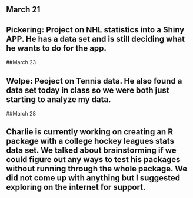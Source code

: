 ## March 21

## Pickering: Project on NHL statistics into a Shiny APP. He has a data set and is still deciding what he wants to do for the app.

##March 23

## Wolpe: Peoject on Tennis data. He also found a data set today in class so we were both just starting to analyze my data. 

##March 28

## Charlie is currently working on creating an R package with a college hockey leagues stats data set. We talked about brainstorming if we could figure out any ways to test his packages without running through the whole package. We did not come up with anything but I suggested exploring on the internet for support.